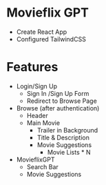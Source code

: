# Movieflix GPT

- Create React App
- Configured TailwindCSS



# Features
- Login/Sign Up
  - Sign In /Sign Up Form
  - Redirect to Browse Page
- Browse (after authentication)
  - Header
  - Main Movie
    - Trailer in Background
    - Title & Description
    - Movie Suggestions
      - Movie Lists * N
- MovieflixGPT
  - Search Bar
  - Movie Suggestions      